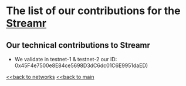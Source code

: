 # The list of our contributions for the [Streamr](https://streamr.network/)

## Our technical contributions to Streamr

- We validate in testnet-1 & testnet-2 our ID: 0x45F4e7500e8E84ce5698D3dC6dc01C6E9951daED)


[<<back to networks](https://github.com/nq4-net/entrance/tree/main/networks)
[<<back to main](https://github.com/nq4-net/entrance)
